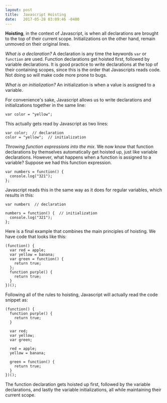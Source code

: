 ```yaml
---
layout: post
title:  Javascript Hoisting
date:   2017-05-28 03:09:46 -0400
---
```



**Hoisting**, in the context of Javascript, is when all declarations are brought to the top of their current scope. Initializations on the other hand, remain unmoved on their original lines.

*What is a declaration?* A declaration is any time the keywords `var` or `function` are used. Function declarations get hoisted first, followed by variable declarations. It is good practice to write declarations at the top of their containing scopes, since this is the order that Javascripts reads code. Not doing so will make code more prone to bugs.

*What is an initialization?* An initialization is when a value is assigned to a variable.

For convenience's sake, Javascript allows us to write declarations and initializations together in the same line:

```
var color = "yellow";
```

This actually gets read by Javascript as two lines:

```
var color;  // declaration
color = "yellow";  // initialization
```

*Throwing function expressions into the mix.* We now know that function declarations by themselves automatically get hoisted up, just like variable declarations. However, what happens when a function is assigned to a variable? Suppose we had this function expression.

```
var numbers = function() {
  console.log("321");
};
```

Javascript reads this in the same way as it does for regular variables, which results in this:

```
var numbers  // declaration

numbers = function() {  // initialization
  console.log("321");
};
```

Here is a final example that combines the main principles of hoisting. We have code that looks like this:

```
(function() {
  var red = apple;
  var yellow = banana;
  var green = function() {
    return true;
  };
  function purple() {
    return true;
  }
})();
```

Following all of the rules to hoisting, Javascript will actually read the code snippet as:

```
(function() {
  function purple() {
    return true;
  }
	
  var red;
  var yellow;
  var green;
	
  red = apple;
  yellow = banana;
	
  green = function() {
    return true;
  }
})();
```

The function declaration gets hoisted up first, followed by the variable declarations, and lastly the variable initializations, all while maintaining their current scope.
